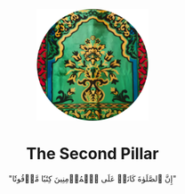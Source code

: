 <p align="center">
  <img src="https://raw.githubusercontent.com/2ndpillar/.github/4f78030d5e252e8079d8879dfbf59d3e78c642b9/assets/logo.svg" width="200" />
</p>
<h1 align="center">The Second Pillar</h1>
<p align="center">"إِنَّ ٱلصَّلَوٰةَ كَانَتۡ عَلَى ٱلۡمُؤۡمِنِينَ كِتَٰبٗا مَّوۡقُوتٗا"</p>